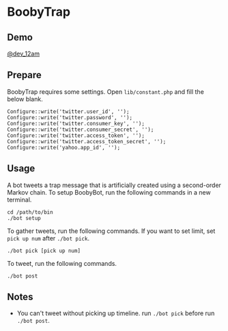 BoobyTrap
=========

## Demo

<a href="https://twitter.com/dev_12am">@dev_12am</a>

## Prepare

BoobyTrap requires some settings. Open `lib/constant.php` and fill the below blank.

    Configure::write('twitter.user_id', '');
    Configure::write('twitter.password', '');
    Configure::write('twitter.consumer_key', '');
    Configure::write('twitter.consumer_secret', '');
    Configure::write('twitter.access_token', '');
    Configure::write('twitter.access_token_secret', '');
    Configure::write('yahoo.app_id', '');

## Usage

A bot tweets a trap message that is artificially created using a second-order Markov chain. To setup BoobyBot, run the following commands in a new terminal.

    cd /path/to/bin
    ./bot setup

To gather tweets, run the following commands. If you want to set limit, set `pick up num` after `./bot pick`.

    ./bot pick [pick up num]

To tweet, run the following commands.

    ./bot post

## Notes

* You can't tweet without picking up timeline. run `./bot pick` before run `./bot post`.